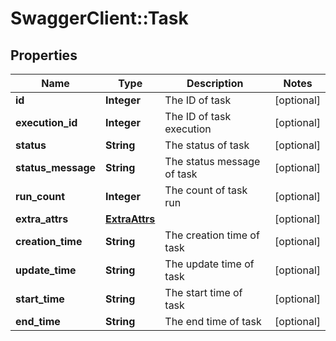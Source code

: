 # SwaggerClient::Task

## Properties
Name | Type | Description | Notes
------------ | ------------- | ------------- | -------------
**id** | **Integer** | The ID of task | [optional] 
**execution_id** | **Integer** | The ID of task execution | [optional] 
**status** | **String** | The status of task | [optional] 
**status_message** | **String** | The status message of task | [optional] 
**run_count** | **Integer** | The count of task run | [optional] 
**extra_attrs** | [**ExtraAttrs**](ExtraAttrs.md) |  | [optional] 
**creation_time** | **String** | The creation time of task | [optional] 
**update_time** | **String** | The update time of task | [optional] 
**start_time** | **String** | The start time of task | [optional] 
**end_time** | **String** | The end time of task | [optional] 


